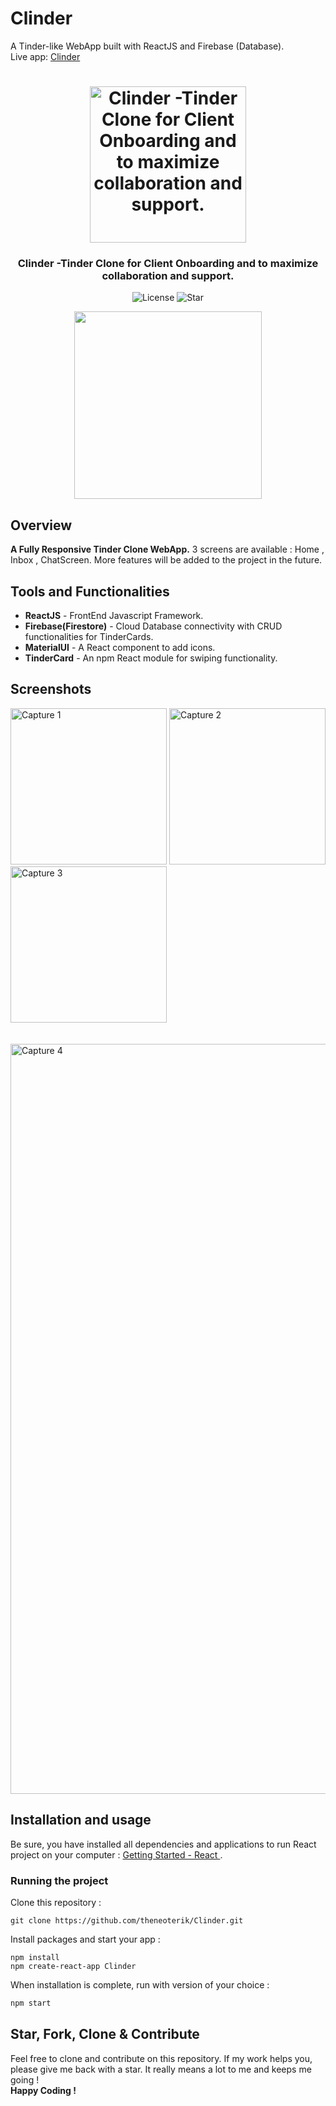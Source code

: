 # Clinder
A Tinder-like WebApp built with ReactJS and Firebase (Database).<br>
Live app:  [Clinder](https://clinder.vercel.app/)


<h1 align="center">
<img
		width="250"
		alt="Clinder -Tinder Clone for Client Onboarding and to maximize collaboration and support. "
		src="https://github.com/theneoterik/Clinder/blob/main/Screenshot%20from%202020-10-29%2021-59-14.png">
</h1>
<h3 align="center">
	Clinder -Tinder Clone for Client Onboarding and to maximize collaboration and support. 
</h3>

<p align="center">
	<img alt="License" src="https://img.shields.io/github/license/theneoterik/clinder.svg?style=flat-square">
	<img alt="Star" src="https://img.shields.io/badge/Liked%20it%20%3F-STAR%20ME-blue.svg?style=flat-square">
</p>

<p align="center">
	<img src="https://github.com/theneoterik/Clinder/blob/main/tinder-clone/Demo.gif" width="300">
</p>


## Overview

**A Fully Responsive Tinder Clone WebApp.** 3 screens are available : Home , Inbox , ChatScreen. 
More features will be added to the project in the future.



## Tools and Functionalities
* **ReactJS**     - FrontEnd Javascript Framework.
* **Firebase(Firestore)** - Cloud Database connectivity with CRUD functionalities for TinderCards. 
* **MaterialUI**  - A React component to add icons. 
* **TinderCard**  - An npm React module for swiping functionality. 






## Screenshots

<img
		width="250"
		alt="Capture 1"
		src="https://github.com/theneoterik/Clinder/blob/main/tinder-clone/1.png"> 
<img
		width="250"
		alt="Capture 2"
		src="https://github.com/theneoterik/Clinder/blob/main/tinder-clone/2.png">
<img
		width="250"
		alt="Capture 3"
		src="https://github.com/theneoterik/Clinder/blob/main/tinder-clone/3.png"><br><br><br>
<img
		width="1200"
		alt="Capture 4"
		src="https://github.com/theneoterik/Clinder/blob/main/tinder-clone/4.png">


## Installation and usage

Be sure, you have installed all dependencies and applications to run React project on your computer : [Getting Started - React ](https://reactjs.org/docs/getting-started.html).




### Running the project

Clone this repository :

```
git clone https://github.com/theneoterik/Clinder.git
```

Install packages and start your app :

```
npm install
npm create-react-app Clinder
```

When installation is complete, run with version of your choice :

```bash
npm start
```





## Star, Fork, Clone & Contribute

Feel free to clone and contribute on this repository. If my work helps you, please give me back with a star. It really means a lot to me and keeps me going !<br>
**Happy Coding !**


